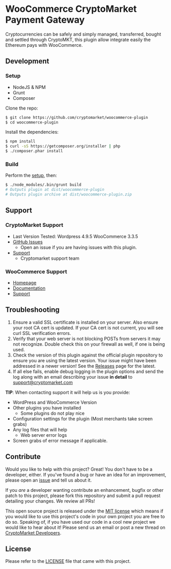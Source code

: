WooCommerce CryptoMarket Payment Gateway
=====================

Cryptocurrencies can be safely and simply managed, transferred, bought and settled through CryptoMKT, this plugin allow integrate easily the Ethereum pays with WooCommerce.

## Development

### Setup

 * NodeJS & NPM
 * Grunt
 * Composer
 
Clone the repo:
```bash
$ git clone https://github.com/cryptomarket/woocommerce-plugin
$ cd woocommerce-plugin
```

Install the dependencies:
```bash
$ npm install
$ curl -sS https://getcomposer.org/installer | php
$ ./composer.phar install
```

### Build

Perform the [setup](#Setup), then:
```bash
$ ./node_modules/.bin/grunt build
# Outputs plugin at dist/woocommerce-plugin
# Outputs plugin archive at dist/woocommerce-plugin.zip
```

## Support

### CryptoMarket Support

* Last Version Tested: Wordpress 4.9.5 WooCommerce 3.3.5
* [GitHub Issues](https://github.com/cryptomkt/woocommerce-plugin/issues)
  * Open an issue if you are having issues with this plugin.
* [Support](https://soporte.cryptomkt.com/)
  * Cryptomarket support team

### WooCommerce Support

* [Homepage](http://www.woothemes.com/woocommerce/)
* [Documentation](http://docs.woothemes.com)
* [Support](https://support.woothemes.com)

## Troubleshooting

1. Ensure a valid SSL certificate is installed on your server. Also ensure your root CA cert is updated. If your CA cert is not current, you will see curl SSL verification errors.
2. Verify that your web server is not blocking POSTs from servers it may not recognize. Double check this on your firewall as well, if one is being used.
3. Check the version of this plugin against the official plugin repository to ensure you are using the latest version. Your issue might have been addressed in a newer version! See the [Releases](https://github.com/cryptomarket/woocommerce-plugin/releases) page for the latest.
4. If all else fails, enable debug logging in the plugin options and send the log along with an email describing your issue **in detail** to support@cryptomarket.com

**TIP**: When contacting support it will help us is you provide:

* WordPress and WooCommerce Version
* Other plugins you have installed
  * Some plugins do not play nice
* Configuration settings for the plugin (Most merchants take screen grabs)
* Any log files that will help
  * Web server error logs
* Screen grabs of error message if applicable.

## Contribute

Would you like to help with this project?  Great!  You don't have to be a developer, either.  If you've found a bug or have an idea for an improvement, please open an [issue](https://github.com/cryptomkt/woocommerce-plugin/issues) and tell us about it.

If you *are* a developer wanting contribute an enhancement, bugfix or other patch to this project, please fork this repository and submit a pull request detailing your changes.  We review all PRs!

This open source project is released under the [MIT license](http://opensource.org/licenses/MIT) which means if you would like to use this project's code in your own project you are free to do so.  Speaking of, if you have used our code in a cool new project we would like to hear about it!  Please send us an email or post a new thread on [CryptoMarket Developers](https://developers.cryptomarket.com).

## License

Please refer to the [LICENSE](https://github.com/cryptomkt/woocommerce-plugin/blob/master/LICENSE) file that came with this project.
